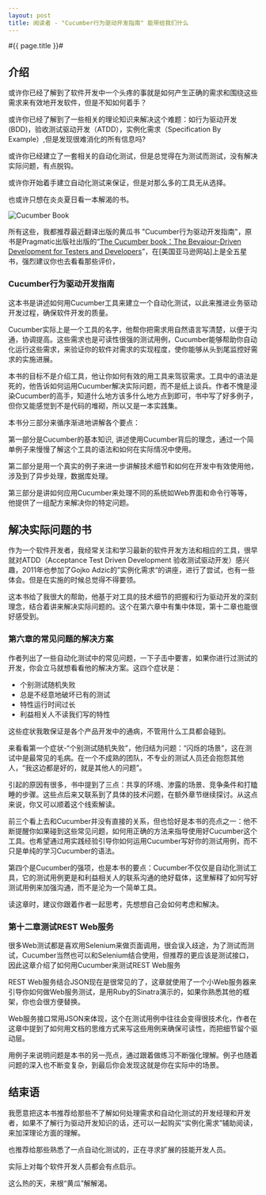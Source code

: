 ```yaml
---
layout: post
title: 阅读者 - "Cucumber行为驱动开发指南" 能带给我们什么
---
```

#{{ page.title }}#
## 介绍 ##

或许你已经了解到了软件开发中一个头疼的事就是如何产生正确的需求和围绕这些需求来有效地开发软件，但是不知如何着手？

或许你已经了解到了一些相关的理论知识来解决这个难题：如行为驱动开发(BDD)，验收测试驱动开发（ATDD），实例化需求（Specification By Example）,但是发现很难消化的所有信息吗?

或许你已经建立了一套相关的自动化测试，但是总觉得在为测试而测试，没有解决实际问题，有点脱钩。

或许你开始着手建立自动化测试来保证，但是对那么多的工具无从选择。

也或许只想在炎炎夏日看一本解渴的书。

![Cucumber Book](http://img5.douban.com/lpic/s26814749.jpg)

所有这些，我都推荐最近翻译出版的黄瓜书 "Cucumber行为驱动开发指南"，原书是Pragmatic出版社出版的“[The Cucumber book：The Bevaiour-Driven Development for Testers and Developers](http://www.amazon.com/The-Cucumber-Book-Behaviour-Driven-Development/dp/1934356808)”，在[美国亚马逊网站]上是全五星书，强烈建议你也去看看那些评价，

### Cucumber行为驱动开发指南 ###

这本书是讲述如何用Cucumber工具来建立一个自动化测试，以此来推进业务驱动开发过程，确保软件开发的质量。

Cucumber实际上是一个工具的名字，他帮你把需求用自然语言写清楚，以便于沟通，协调提高。这些需求也是可读性很强的测试用例，Cucumber能够帮助你自动化运行这些需求，来验证你的软件对需求的实现程度，使你能够从头到尾监控好需求的实施进展。

本书的目标不是介绍工具，他让你如何有效的用工具来驾驭需求。工具中的语法是死的，他告诉如何运用Cucumber解决实际问题，而不是纸上谈兵。作者不愧是浸染Cucumber的高手，知道什么地方该多什么地方点到即可，书中写了好多例子，但你又能感觉到不是代码的堆砌，所以又是一本实践集。

本书分三部分来循序渐进地讲解各个要点：

第一部分是Cucumber的基本知识, 讲述使用Cucumber背后的理念，通过一个简单例子来慢慢了解这个工具的语法和如何在实际情况中使用。

第二部分是用一个真实的例子来进一步讲解技术细节和如何在开发中有效使用他，涉及到了异步处理，数据库处理。

第三部分是讲如何应用Cucumber来处理不同的系统如Web界面和命令行等等，他提供了一组配方来解决你的特定问题。


## 解决实际问题的书 ##

作为一个软件开发者，我经常关注和学习最新的软件开发方法和相应的工具，很早就对ATDD（Acceptance Test Driven Development 验收测试驱动开发）感兴趣，2011年也参加了Gojko Adzic的”实例化需求“的讲座，进行了尝试，也有一些体会。但是在实施的时候总觉得不得要领。

这本书给了我很大的帮助，他基于对工具的技术细节的把握和行为驱动开发的深刻理念，结合着讲来解决实际问题的。这个在第六章中有集中体现，第十二章也能很好感受到。

### 第六章的常见问题的解决方案 ###

作者列出了一些自动化测试中的常见问题，一下子击中要害，如果你进行过测试的开发，你会立马就想看看他的解决方案。这四个症状是：

* 个别测试随机失败
* 总是不经意地破坏已有的测试
* 特性运行时间过长
* 利益相关人不读我们写的特性

这些症状我敢保证是各个产品开发中的通病，不管用什么工具都会碰到。

来看看第一个症状-“个别测试随机失败”，他归结为问题：“闪烁的场景”，这在测试中是最常见的毛病。在一个不成熟的团队，不专业的测试人员还会抱怨其他人，“我这边都是好的，就是其他人的问题”。

引起的原因有很多，书中提到了三点：共享的环境、渗露的场景、竞争条件和打瞌睡的步骤。这些点后来又联系到了具体的技术问题，在额外章节继续探讨。从这点来说，你又可以顺着这个线索解读。

前三个看上去和Cucumber并没有直接的关系，但也恰好是本书的亮点之一：他不断提醒你如果碰到这些常见问题，如何用正确的方法来指导使用好Cucumber这个工具。也希望通过用实践经验引导你如何运用Cucumber写好你的测试用例，而不只是单纯的学习Cucumber的语法。

第四个是Cucumber的强项，也是本书的要点：Cucumber不仅仅是自动化测试工具，它的测试用例更是和利益相关人的联系沟通的绝好载体，这里解释了如何写好测试用例来加强沟通，而不是沦为一个简单工具。

读这章时，建议你跟着作者一起思考，先想想自己会如何考虑和解决。

### 第十二章测试REST Web服务 ###

很多Web测试都是喜欢用Selenium来做页面调用，很会误入歧途，为了测试而测试，Cucumber当然也可以和Selenium结合使用，但推荐的更应该是测试接口，因此这章介绍了如何用Cucumber来测试REST Web服务

REST Web服务结合JSON现在是很常见的了，这章就使用了一个小Web服务器来引导你如何做Web服务测试，是用Ruby的Sinatra演示的，如果你熟悉其他的框架，你也会很方便替换。

Web服务接口常用JSON来体现，这个在测试用例中往往会变得很技术化，作者在这章中提到了如何用文档的思维方式来写这些用例来确保可读性，而把细节留个驱动层。

用例子来说明问题是本书的另一亮点，通过跟着做练习不断强化理解。例子也随着问题的深入也不断变复杂，到最后你会发现这就是你在实际中的场景。


## 结束语 ##

我愿意把这本书推荐给那些不了解如何处理需求和自动化测试的开发经理和开发者，如果不了解行为驱动开发知识的话，还可以一起购买“实例化需求”辅助阅读，来加深理论方面的理解。

也推荐给那些熟悉了一点自动化测试的，正在寻求扩展的技能开发人员。

实际上对每个软件开发人员都会有点启示。

这么热的天，来根“黄瓜”解解渴。
